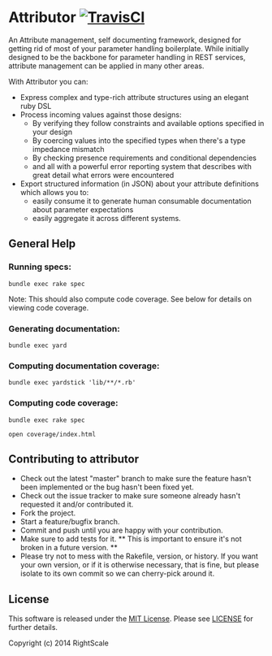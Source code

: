 # Attributor [![TravisCI][travis-img-url]][travis-ci-url] 

[travis-img-url]: https://travis-ci.org/rightscale/attributor.svg?branch=master
[travis-ci-url]:https://travis-ci.org/rightscale/attributor

An Attribute management, self documenting framework, designed for getting rid of most of your parameter handling boilerplate.
While initially designed to be the backbone for parameter handling in REST services, attribute management can be applied in many other areas.

With Attributor you can:
* Express complex and type-rich attribute structures using an elegant ruby DSL
* Process incoming values against those designs:
    * By verifying they follow constraints and available options specified in your design
    * By coercing values into the specified types when there's a type impedance mismatch
    * By checking presence requirements and conditional dependencies
    * and all with a powerful error reporting system that describes with great detail what errors were encountered
* Export structured information (in JSON) about your attribute definitions which allows you to:
    * easily consume it to generate human consumable documentation about parameter expectations
    * easily aggregate it across different systems.


## General Help

### Running specs:

    bundle exec rake spec

Note: This should also compute code coverage. See below for details on viewing code coverage.

### Generating documentation:

    bundle exec yard

### Computing documentation coverage:

    bundle exec yardstick 'lib/**/*.rb'

### Computing code coverage:

    bundle exec rake spec

    open coverage/index.html


## Contributing to attributor

* Check out the latest "master" branch to make sure the feature hasn't been
  implemented or the bug hasn't been fixed yet.
* Check out the issue tracker to make sure someone already hasn't requested it
  and/or contributed it.
* Fork the project.
* Start a feature/bugfix branch.
* Commit and push until you are happy with your contribution.
* Make sure to add tests for it.
  ** This is important to ensure it's not broken in a future version. **
* Please try not to mess with the Rakefile, version, or history.
  If you want your own version, or if it is otherwise necessary, that is fine,
  but please isolate to its own commit so we can cherry-pick around it.



## License

This software is released under the [MIT License](http://www.opensource.org/licenses/MIT). Please see  [LICENSE](LICENSE) for further details.

Copyright (c) 2014 RightScale
